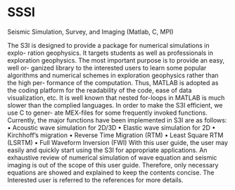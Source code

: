# SSSI
Seismic Simulation, Survey, and Imaging (Matlab, C, MPI)

The S3I is designed to provide a package for numerical simulations in explo- ration geophysics. It targets students as well as professionals in exploration geophysics. The most important purpose is to provide an easy, well or- ganized library to the interested users to learn some popular algorithms and numerical schemes in exploration geophysics rather than the high per- formance of the computation. Thus, MATLAB is adopted as the coding platform for the readability of the code, ease of data visualization, etc. It is well known that nested for-loops in MATLAB is much slower than the complied languages. In order to make the S3I efficient, we use C to gener- ate MEX-files for some frequently invoked functions. Currently, the major functions have been implemented in S3I are as follows:
• Acoustic wave simulation for 2D/3D
• Elastic wave simulation for 2D
• Kirchhoff’s migration
• Reverse Time Migration (RTM)
• Least Square RTM (LSRTM)
• Full Waveform Inversion (FWI)
With this user guide, the user may easily and quickly start using the S3I for appropriate applications. An exhaustive review of numerical simulation of wave equation and seismic imaging is out of the scope of this user guide. Therefore, only necessary equations are showed and explained to keep the contents concise. The Interested user is referred to the references for more details.
